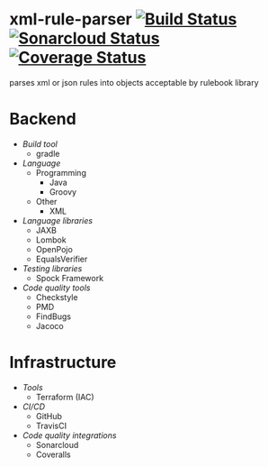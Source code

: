 # xml-rule-parser [![Build Status](https://travis-ci.org/lapots/xml-rule-parser.svg?branch=master)](https://travis-ci.org/lapots/xml-rule-parser) [![Sonarcloud Status](https://sonarcloud.io/api/project_badges/measure?project=com.lapots.breed.rule:xml-rule-parser&metric=alert_status#.svg)](https://sonarcloud.io/dashboard?id=com.lapots.breed.rule:xml-rule-parser) [![Coverage Status](https://img.shields.io/coveralls/github/lapots/xml-rule-parser.svg)](https://coveralls.io/github/lapots/xml-rule-parser?branch=master)
parses xml or json rules into objects acceptable by rulebook library

# Backend
- _Build tool_
    - gradle
- _Language_
    - Programming
        - Java
        - Groovy
    - Other
        - XML
- _Language libraries_
    - JAXB
    - Lombok
    - OpenPojo
    - EqualsVerifier
- _Testing libraries_
    - Spock Framework
- _Code quality tools_
    - Checkstyle
    - PMD
    - FindBugs
    - Jacoco
# Infrastructure
- _Tools_
    - Terraform (IAC)
- _CI/CD_
    - GitHub
    - TravisCI
- _Code quality integrations_
    - Sonarcloud
    - Coveralls
